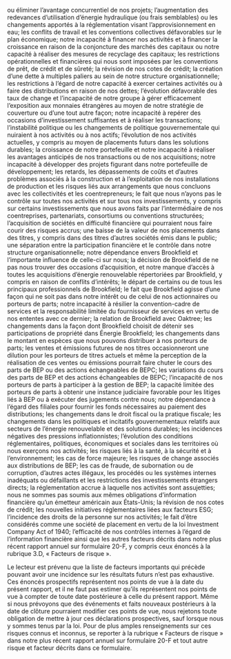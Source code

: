 ou éliminer l’avantage concurrentiel de nos projets; l’augmentation des redevances d’utilisation d’énergie hydraulique (ou frais semblables) ou les changements apportés à la réglementation visant l’approvisionnement en eau; les conflits de travail et les conventions collectives défavorables sur le plan économique; notre incapacité à financer nos activités et à financer la croissance en raison de la conjoncture des marchés des capitaux ou notre capacité à réaliser des mesures de recyclage des capitaux; les restrictions opérationnelles et financières qui nous sont imposées par les conventions de prêt, de crédit et de sûreté; la révision de nos cotes de crédit; la création d’une dette à multiples paliers au sein de notre structure organisationnelle; les restrictions à l’égard de notre capacité à exercer certaines activités ou à faire des distributions en raison de nos dettes; l’évolution défavorable des taux de change et l’incapacité de notre groupe à gérer efficacement l’exposition aux monnaies étrangères au moyen de notre stratégie de couverture ou d’une tout autre façon; notre incapacité à repérer des occasions d’investissement suffisantes et à réaliser les transactions; l’instabilité politique ou les changements de politique gouvernementale qui nuiraient à nos activités ou à nos actifs; l’évolution de nos activités actuelles, y compris au moyen de placements futurs dans les solutions durables; la croissance de notre portefeuille et notre incapacité à réaliser les avantages anticipés de nos transactions ou de nos acquisitions; notre incapacité à développer des projets figurant dans notre portefeuille de développement; les retards, les dépassements de coûts et d’autres problèmes associés à la construction et à l’exploitation de nos installations de production et les risques liés aux arrangements que nous concluons avec les collectivités et les coentrepreneurs; le fait que nous n’ayons pas le contrôle sur toutes nos activités et sur tous nos investissements, y compris sur certains investissements que nous avons faits par l’intermédiaire de nos coentreprises, partenariats, consortiums ou conventions structurées; l’acquisition de sociétés en difficulté financière qui pourraient nous faire courir des risques accrus; une baisse de la valeur de nos placements dans des titres, y compris dans des titres d’autres sociétés émis dans le public; une séparation entre la participation financière et le contrôle dans notre structure organisationnelle; notre dépendance envers Brookfield et l’importante influence de celle-ci sur nous; la décision de Brookfield de ne pas nous trouver des occasions d’acquisition, et notre manque d’accès à toutes les acquisitions d’énergie renouvelable répertoriées par Brookfield, y compris en raison de conflits d’intérêts; le départ de certains ou de tous les principaux professionnels de Brookfield; le fait que Brookfield agisse d’une façon qui ne soit pas dans notre intérêt ou de celui de nos actionnaires ou porteurs de parts; notre incapacité à résilier la convention-cadre de services et la responsabilité limitée du fournisseur de services en vertu de nos ententes avec ce dernier; la relation de Brookfield avec Oaktree; les changements dans la façon dont Brookfield choisit de détenir ses participations de propriété dans Énergie Brookfield; les changements dans le montant en espèces que nous pouvons distribuer à nos porteurs de parts; les ventes et émissions futures de nos titres occasionneront une dilution pour les porteurs de titres actuels et même la perception de la réalisation de ces ventes ou émissions pourrait faire chuter le cours des parts de BEP ou des actions échangeables de BEPC; les variations du cours des parts de BEP et des actions échangeables de BEPC; l’incapacité de nos porteurs de parts à participer à la gestion de BEP; la capacité limitée des porteurs de parts à obtenir une instance judiciaire favorable pour les litiges liés à BEP ou à exécuter des jugements contre nous; notre dépendance à l’égard des filiales pour fournir les fonds nécessaires au paiement des distributions; les changements dans le droit fiscal ou la pratique fiscale; les changements dans les politiques et incitatifs gouvernementaux relatifs aux secteurs de l’énergie renouvelable et des solutions durables; les incidences négatives des pressions inflationnistes; l’évolution des conditions réglementaires, politiques, économiques et sociales dans les territoires où nous exerçons nos activités; les risques liés à la santé, à la sécurité et à l’environnement; les cas de force majeure; les risques de change associés aux distributions de BEP; les cas de fraude, de subornation ou de corruption, d’autres actes illégaux, les procédés ou les systèmes internes inadéquats ou défaillants et les restrictions des investissements étrangers directs; la réglementation accrue à laquelle nos activités sont assujetties; nous ne sommes pas soumis aux mêmes obligations d’information financière qu’un émetteur américain aux États-Unis; la révision de nos cotes de crédit; les nouvelles initiatives réglementaires liées aux facteurs ESG; l’incidence des droits de la personne sur nos activités; le fait d’être considérés comme une société de placement en vertu de la loi Investment Company Act of 1940; l’efficacité de nos contrôles internes à l’égard de l’information financière ainsi que les autres facteurs décrits dans notre plus récent rapport annuel sur formulaire 20-F, y compris ceux énoncés à la rubrique 3.D, « Facteurs de risque ».

Le lecteur est prévenu que la liste de facteurs importants qui précède pouvant avoir une incidence sur les résultats futurs n’est pas exhaustive. Ces énoncés prospectifs représentent nos points de vue à la date du présent rapport, et il ne faut pas estimer qu’ils représentent nos points de vue à compter de toute date postérieure à celle du présent rapport. Même si nous prévoyons que des événements et faits nouveaux postérieurs à la date de clôture pourraient modifier ces points de vue, nous rejetons toute obligation de mettre à jour ces déclarations prospectives, sauf lorsque nous y sommes tenus par la loi. Pour de plus amples renseignements sur ces risques connus et inconnus, se reporter à la rubrique « Facteurs de risque » dans notre plus récent rapport annuel sur formulaire 20-F et tout autre risque et facteur décrits dans ce formulaire.